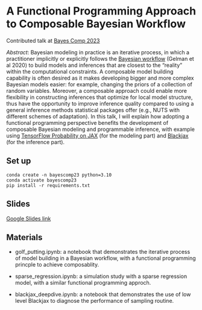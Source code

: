 # A Functional Programming Approach to Composable Bayesian Workflow

Contributed talk at [Bayes Comp 2023](https://bayescomp2023.com/)

_Abstract_:
Bayesian modeling in practice is an iterative process, in which a practitioner implicitly or explicitly follows the [Bayesian workflow](https://arxiv.org/abs/2011.01808) (Gelman et al 2020) to build models and inferences that are closest to the “reality” within the computational constraints. A composable model building capability is often desired as it makes developing bigger and more complex Bayesian models easier: for example, changing the priors of a collection of random variables. Moreover, a composable approach could enable more flexibility in constructing inferences that optimize for local model structure, thus have the opportunity to improve inference quality compared to using a general inference methods statistical packages offer (e.g., NUTS with different schemes of adaptation). In this talk, I will explain how adopting a functional programming perspective benefits the development of composable Bayesian modeling and programmable inference, with example using [TensorFlow Probability on JAX](https://www.tensorflow.org/probability/examples/TensorFlow_Probability_on_JAX) (for the modeling part) and [Blackjax](https://blackjax-devs.github.io/blackjax/) (for the inference part).

## Set up
```shell
conda create -n bayescomp23 python=3.10
conda activate bayescomp23
pip install -r requirements.txt
```

## Slides
[Google Slides link](https://docs.google.com/presentation/d/1Fa2QEeFTo22AatybSiu9MeA6bF1kRq5JGVsF4W6BHa4/edit?usp=sharing&resourcekey=0-8DO5WGkp59q-K9RW7YUwSw)

## Materials

- golf_putting.ipynb: a notebook that demonstrates the iterative process of model building in a Bayesian workflow, with a functional programming princple to achieve composablity.

- sparse_regression.ipynb: a simulation study with a sparse regression model, with a similar functional programming approch.

- blackjax_deepdive.ipynb: a notebook that demonstrates the use of low level Blackjax to diagnose the performance of sampling routine.